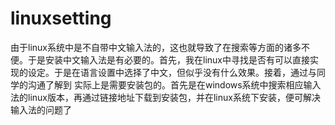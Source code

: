 # linuxsetting
由于linux系统中是不自带中文输入法的，这也就导致了在搜索等方面的诸多不便。于是安装中文输入法是有必要的。首先，我在linux中寻找是否有可以直接实现的设定。于是在语言设置中选择了中文，但似乎没有什么效果。接着，通过与同学的沟通了解到 实际上是需要安装包的。首先是在windows系统中搜索相应输入法的linux版本，再通过链接地址下载到安装包，并在linux系统下安装，便可解决输入法的问题了



